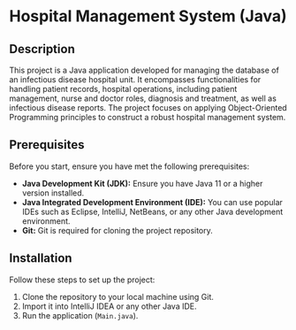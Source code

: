 # Hospital Management System (Java)

## Description
This project is a Java application developed for managing the database of an infectious disease hospital unit. It encompasses functionalities for handling patient records, hospital operations, including patient management, nurse and doctor roles, diagnosis and treatment, as well as infectious disease reports. The project focuses on applying Object-Oriented Programming principles to construct a robust hospital management system.

## Prerequisites
Before you start, ensure you have met the following prerequisites:

- **Java Development Kit (JDK):** Ensure you have Java 11 or a higher version installed.
- **Java Integrated Development Environment (IDE):** You can use popular IDEs such as Eclipse, IntelliJ, NetBeans, or any other Java development environment.
- **Git:** Git is required for cloning the project repository.

## Installation
Follow these steps to set up the project:

1. Clone the repository to your local machine using Git.
2. Import it into IntelliJ IDEA or any other Java IDE.
3. Run the application (`Main.java`).
